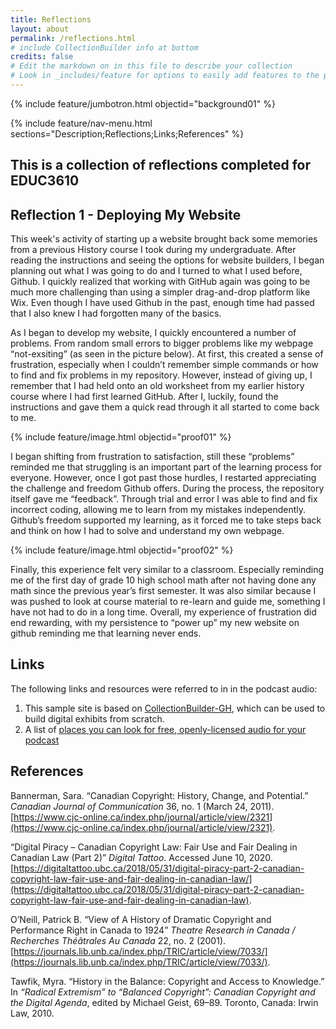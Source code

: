 ```yaml
---
title: Reflections
layout: about
permalink: /reflections.html
# include CollectionBuilder info at bottom
credits: false
# Edit the markdown on in this file to describe your collection
# Look in _includes/feature for options to easily add features to the page
---
```


{% include feature/jumbotron.html objectid="background01" %}

{% include feature/nav-menu.html sections="Description;Reflections;Links;References" %}

## This is a collection of reflections completed for EDUC3610

## Reflection 1 - Deploying My Website

This week's activity of starting up a website brought back some memories from a previous History course I took during my undergraduate. After reading the instructions and seeing the options for website builders, I began planning out what I was going to do and I turned to what I used before, Github. I quickly realized that working with GitHub again was going to be much more challenging than using a simpler drag-and-drop platform like Wix. Even though I have used Github in the past, enough time had passed that I also knew I had forgotten many of the basics. 

As I began to develop my website, I quickly encountered a number of problems. From random small errors to bigger problems like my webpage “not-exsiting” (as seen in the picture below). At first, this created a sense of frustration, especially when I couldn’t remember simple commands or how to find and fix problems in my repository. However, instead of giving up, I remember that I had held onto an old worksheet from my earlier history course where I had first learned GitHub. After I, luckily, found the instructions and gave them a quick read through it all started to come back to me. 

{% include feature/image.html objectid="proof01" %}

I began shifting from frustration to satisfaction, still these “problems” reminded me that struggling is an important part of the learning process for everyone. However, once I got past those hurdles, I restarted appreciating the challenge and freedom Github offers. During the process, the repository itself gave me “feedback”. Through trial and error I was able to find and fix incorrect coding, allowing me to learn from my mistakes independently. Github’s freedom supported my learning, as it forced me to take steps back and think on how I had to solve and understand my own webpage.

{% include feature/image.html objectid="proof02" %}

Finally, this experience felt very similar to a classroom. Especially reminding me of the first day of grade 10 high school math after not having done any math since the previous year’s first semester. It was also similar because I was pushed to look at course material to re-learn and guide me, something I have not had to do in a long time. Overall, my experience of frustration did end rewarding, with my persistence to “power up” my new website on github reminding me that learning never ends.


## Links
The following links and resources were referred to in in the podcast audio:

1. This sample site is based on [CollectionBuilder-GH](https://collectionbuilding.github.io/gh/), which can be used to build digital exhibits from scratch.
2. A list of [places you can look for free, openly-licensed audio for your podcast](https://www.canva.com/design/DAEJvWSiST4/FaBJKdustUaRcDy-oPD1uQ/view)


## References

Bannerman, Sara. “Canadian Copyright: History, Change, and Potential.” *Canadian Journal of Communication* 36, no. 1 (March 24, 2011). [https://www.cjc-online.ca/index.php/journal/article/view/2321](https://www.cjc-online.ca/index.php/journal/article/view/2321).

“Digital Piracy – Canadian Copyright Law: Fair Use and Fair Dealing in Canadian Law (Part 2)” *Digital Tattoo*. Accessed June 10, 2020. [https://digitaltattoo.ubc.ca/2018/05/31/digital-piracy-part-2-canadian-copyright-law-fair-use-and-fair-dealing-in-canadian-law/](https://digitaltattoo.ubc.ca/2018/05/31/digital-piracy-part-2-canadian-copyright-law-fair-use-and-fair-dealing-in-canadian-law).

O’Neill, Patrick B. “View of A History of Dramatic Copyright and Performance Right in Canada to 1924” *Theatre Research in Canada / Recherches Théâtrales Au Canada* 22, no. 2 (2001). [https://journals.lib.unb.ca/index.php/TRIC/article/view/7033/](https://journals.lib.unb.ca/index.php/TRIC/article/view/7033/).

Tawfik, Myra. “History in the Balance: Copyright and Access to Knowledge.” In *“Radical Extremism” to “Balanced Copyright”: Canadian Copyright and the Digital Agenda*, edited by Michael Geist, 69–89. Toronto, Canada: Irwin Law, 2010.



